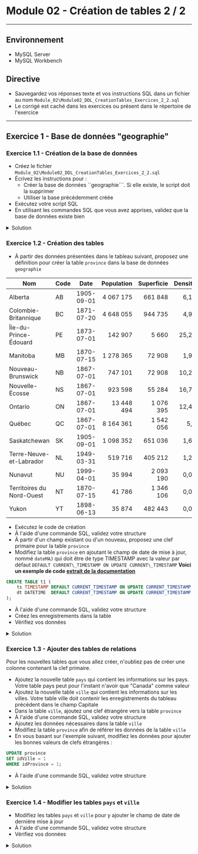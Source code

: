 # Module 02 - Création de tables 2 / 2

---

## Environnement

- MySQL Server
- MySQL Workbench

## Directive

- Sauvegardez vos réponses texte et vos instructions SQL dans un fichier au nom ```Module_02\Module02_DDL_CreationTables_Exercices_2_2.sql```
- Le corrigé est caché dans les exercices ou présent dans le répertoire de l'exercice

---

## Exercice 1 - Base de données "geographie"

### Exercice 1.1 - Création de la base de données

- Créez le fichier ```Module_02\Module02_DDL_CreationTables_Exercices_2_2.sql```
- Écrivez les instructions pour :
  - Créer la base de données ``geographie```. Si elle existe, le script doit la supprimer
  - Utiliser la base précédemment créée
- Exécutez votre script SQL
- En utilisant les commandes SQL que vous avez apprises, validez que la base de données existe bien

<details>
    <summary>Solution</summary>

```sql
DROP DATABASE IF EXISTS goegraphie;
CREATE DATABASE goegraphie;
USE goegraphie;
```

</details>

### Exercice 1.2 - Création des tables

- À partir des données présentées dans le tableau suivant, proposez une définition pour créer la table ```province``` dans la base de données ```geographie```

| Nom                       | Code | Date       | Population | Superficie | Densité | Capitale      |
|---------------------------|------|------------|-----------:|-----------:|--------:|---------------|
| Alberta                   | AB   | 1905-09-01 | 4 067 175  | 661 848    | 6,15    | Edmonton      |
| Colombie-Britannique      | BC   | 1871-07-20 | 4 648 055  | 944 735    | 4,92    | Victoria      |
| Île-du-Prince-Édouard     | PE   | 1873-07-01 | 142 907    | 5 660      | 25,25   | Charlottetown |
| Manitoba                  | MB   | 1870-07-15 | 1 278 365  | 72 908     | 1,97    | Winnipeg      |
| Nouveau-Brunswick         | NB   | 1867-07-01 | 747 101    | 72 908     | 10,25   | Fredericton   |
| Nouvelle-Écosse           | NS   | 1867-07-01 | 923 598    | 55 284     | 16,71   | Halifax       |
| Ontario                   | ON   | 1867-07-01 | 13 448 494 | 1 076 395  | 12,49   | Toronto       |
| Québec                    | QC   | 1867-07-01 | 8 164 361  | 1 542 056  | 5,3     | Québec        |
| Saskatchewan              | SK   | 1905-09-01 | 1 098 352  | 651 036    | 1,69    | Regina        |
| Terre-Neuve-et-Labrador   | NL   | 1949-03-31 | 519 716    | 405 212    | 1,28    | Saint John's  |
| Nunavut                   | NU   | 1999-04-01 | 35 994     | 2 093 190  | 0,02    | Iqaluit       |
| Territoires du Nord-Ouest | NT   | 1870-07-15 | 41 786     | 1 346 106  | 0,03    | Yellowknife   |
| Yukon                     | YT   | 1898-06-13 | 35 874     | 482 443    | 0,07    | Whitehorse    |

- Exécutez le code de création
- À l'aide d'une commande SQL, validez votre structure
- À partir d'un champ existant ou d'un nouveau, proposez une clef primaire pour la table ```province```
- Modifiez la table ```province``` en ajoutant le champ de date de mise à jour, nommé ```dateMAJ``` qui doit être de type TIMESTAMP avec la valeur par défaut ```DEFAULT CURRENT\_TIMESTAMP ON UPDATE CURRENT\_TIMESTAMP```
**Voici un exemple de code [extrait de la documentation](https://dev.mysql.com/doc/refman/8.0/en/timestamp-initialization.html)**

```sql
CREATE TABLE t1 (
    ts TIMESTAMP DEFAULT CURRENT_TIMESTAMP ON UPDATE CURRENT_TIMESTAMP,
    dt DATETIME  DEFAULT CURRENT_TIMESTAMP ON UPDATE CURRENT_TIMESTAMP
);
```

- À l'aide d'une commande SQL, validez votre structure
- Créez les enregistrements dans la table
- Vérifiez vos données

<details>
    <summary>Solution</summary>

```sql
CREATE TABLE province (
    nom VARCHAR(30) NOT NULL,
    code CHAR(2) NOT NULL,
    date DATE DEFAULT '1867-07-01',
    population INT UNSIGNED NOT NULL DEFAULT 0,
    superficie INT UNSIGNED NOT NULL DEFAULT 0,
    densite FLOAT(5) NOT NULL DEFAULT 0.0,
    capitale VARCHAR(15) NOT NULL DEFAULT 'NULL'
)  ENGINE=INNODB;
DESCRIBE province;

ALTER TABLE province
ADD COLUMN idProvince INT UNSIGNED AUTO_INCREMENT PRIMARY KEY FIRST;
DESCRIBE province;

ALTER TABLE province
ADD COLUMN dateMAJ TIMESTAMP DEFAULT CURRENT_TIMESTAMP ON UPDATE CURRENT_TIMESTAMP;
DESCRIBE province;

INSERT INTO province (
        idProvince,
        nom,
        code,
        date,
        population,
        superficie,
        densite,
        capitale
    )
VALUES (
        1,
        "Alberta",
        "AB",
        '1905-09-01',
        4067175,
        661848,
        6.15,
        "Edmonton"
    ),
    (
        2,
        "Colombie-Britannique",
        "BC",
        '1871-07-20',
        4648055,
        944735,
        4.92,
        "Victoria"
    ),
    (
        3,
        "Île-du-Prince-Édouard",
        'PE',
        '1873-07-01',
        142907,
        5660,
        25.25,
        "Charlottetown"
    ),
    (
        4,
        "Manitoba",
        'MB',
        '1870-07-15',
        1278365,
        72908,
        1.97,
        'Winnipeg'
    ),
    (
        5,
        "Nouveau-Brunswick",
        'NB',
        '1867-07-01',
        747101,
        72908,
        10.25,
        'Fredericton'
    ),
    (
        6,
        "Nouvelle-Écosse",
        "NS",
        '1867-07-01',
        923598,
        55284,
        16.71,
        "Halifax"
    ),
    (
        7,
        "Ontario",
        "ON",
        '1867-07-01',
        13448494,
        1076395,
        12.49,
        "Toronto"
    ),
    (
        8,
        "Québec",
        "QC",
        "1867-07-01",
        8164361,
        1542056,
        5.3,
        "Québec"
    ),
    (
        9,
        "Saskatchewan",
        "SK",
        "1905-09-01",
        1098352,
        651036,
        1.69,
        "Regina"
    ),
    (
        10,
        "Terre-Neuve-et-Labrador",
        "NL",
        "1949-03-31",
        519716,
        405212,
        1.28,
        "Saint John's"
    ),
    (
        11,
        "Nunavut",
        "NU",
        "1999-04-01",
        35994,
        2093190,
        0.02,
        "Iqaluit"
    ),
    (
        12,
        "Territoires du Nord-Ouest",
        "NT",
        "1870-07-15",
        41786,
        1346106,
        0.03,
        "Yellowknife"
    ),
    (
        13,
        "Yukon",
        "YT",
        "1898-06-13",
        35874,
        482443,
        0.07,
        "Whitehorse"
    );
    
SELECT 
    *
FROM
    province;
```

</details>

### Exercice 1.3 - Ajouter des tables de relations

Pour les nouvelles tables que vous allez créer, n'oubliez pas de créer une colonne contenant la clef primaire.

- Ajoutez la nouvelle table ```pays``` qui contient les informations sur les pays. Votre table pays peut pour l'instant n'avoir que "Canada" comme valeur
- Ajoutez la nouvelle table ```ville``` qui contient les informations sur les villes. Votre table ville doit contenir les enregistrements du tableau précédent dans le champ Capitale
- Dans la table ```ville```, ajoutez une clef étrangère vers la table ```province```
- À l'aide d'une commande SQL, validez votre structure
- Ajoutez les données nécessaires dans la table ```ville```
- Modifiez la table ```province``` afin de référer les données de la table ```ville```
- En vous basant sur l'exemple suivant, modifiez les données pour ajouter les bonnes valeurs de clefs étrangères :

```sql
UPDATE province
SET idVille = 1
WHERE idProvince = 1;
```

- À l'aide d'une commande SQL, validez votre structure

<details>
    <summary>Solution</summary>

```sql
CREATE TABLE pays(
    idPays INT UNSIGNED AUTO_INCREMENT PRIMARY KEY,
    nom VARCHAR(30) NOT NULL
) Engine = InnoDB;

INSERT INTO pays (nom)
VALUES("Canada");

CREATE TABLE ville(
    idVille INT UNSIGNED AUTO_INCREMENT PRIMARY KEY,
    nom VARCHAR(30) NOT NULL
) Engine = InnoDB;

ALTER TABLE ville
ADD COLUMN idProvince INT UNSIGNED NOT NULL;

ALTER TABLE ville
ADD CONSTRAINT fkProvince FOREIGN KEY (idProvince) REFERENCES province(idProvince);

ALTER TABLE province DROP COLUMN capitale;
ALTER TABLE province
ADD COLUMN idCapitale INT UNSIGNED
AFTER densite;
ALTER TABLE province
ADD CONSTRAINT fkCapitale FOREIGN KEY (idCapitale) REFERENCES province(idProvince);

DESCRIBE ville;

INSERT INTO ville(
    nom,
    idProvince
    ) VALUES (
        'Edmonton',
        1
    ),
    (
        'Victoria',
        2
    ),
    (
        'Charlottetown',
        3
    ),
    (
        'Winnipeg',
        4
    ),
    (
        'Fredericton',
        5
    ),
    (
        'Halifax',
        6
    ),
    (
        'Toronto',
        7
    ),
    (
        'Québec',
        8
    ),
    (
        'Regina',
        9
    ),
    (
        'Saint John''s',
        10
    ),
    (
        'Iqaluit',
        11
    ),
    (
        'Yellowknife',
        12
    ),
    (
        'Whitehorse',
        13
    );
SELECT * FROM ville;

ALTER TABLE province
ADD COLUMN idPays INT UNSIGNED
AFTER idCapitale;
ALTER TABLE province
ADD CONSTRAINT fkPays FOREIGN KEY (idPays) REFERENCES pays(idPays);
DESCRIBE province;

UPDATE province
SET idCapitale = 1,
    idPays = 1
WHERE idProvince = 1;
UPDATE province
SET idCapitale = 2,
    idPays = 1
WHERE idProvince = 2;
UPDATE province
SET idCapitale = 3,
    idPays = 1
WHERE idProvince = 3;
UPDATE province
SET idCapitale = 4,
    idPays = 1
WHERE idProvince = 4;
UPDATE province
SET idCapitale = 5,
    idPays = 1
WHERE idProvince = 5;
UPDATE province
SET idCapitale = 6,
    idPays = 1
WHERE idProvince = 6;
UPDATE province
SET idCapitale = 7,
    idPays = 1
WHERE idProvince = 7;
UPDATE province
SET idCapitale = 8,
    idPays = 1
WHERE idProvince = 8;
UPDATE province
SET idCapitale = 9,
    idPays = 1
WHERE idProvince = 9;
UPDATE province
SET idCapitale = 10,
    idPays = 1
WHERE idProvince = 10;
UPDATE province
SET idCapitale = 11,
    idPays = 1
WHERE idProvince = 11;
UPDATE province
SET idCapitale = 12,
    idPays = 1
WHERE idProvince = 12;
UPDATE province
SET idCapitale = 13,
    idPays = 1
WHERE idProvince = 13;

-- Ou qui est valable simplement ici car dans nos données, les identifiants des provinces
-- correspondent à ceux des capitables.
-- UPDATE province
-- SET idVille = idProvince;

SELECT * FROM pays;

SELECT * FROM province;

SELECT * FROM ville;
```

</details>

### Exercice 1.4 - Modifier les tables ```pays``` et ```ville```

- Modifiez les tables ```pays``` et ```ville``` pour y ajouter le champ de date de dernière mise à jour
- À l'aide d'une commande SQL, validez votre structure
- Vérifiez vos données

<details>
    <summary>Solution</summary>

```sql
ALTER TABLE ville
ADD COLUMN dateMAJ TIMESTAMP DEFAULT CURRENT_TIMESTAMP ON UPDATE CURRENT_TIMESTAMP
AFTER idProvince;
ALTER TABLE pays
ADD COLUMN dateMAJ TIMESTAMP DEFAULT CURRENT_TIMESTAMP ON UPDATE CURRENT_TIMESTAMP
AFTER nom;
```

</details>
